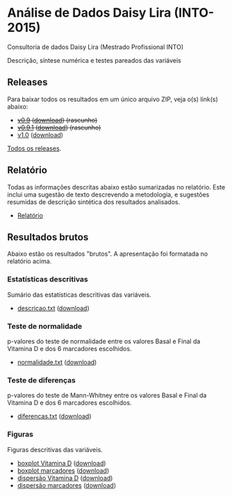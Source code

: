 # Análise de Dados Daisy Lira (INTO-2015)
Consultoria de dados Daisy Lira (Mestrado Profissional INTO)

Descrição, síntese numérica e testes pareados das variáveis

## Releases

Para baixar todos os resultados em um único arquivo ZIP, veja o(s) link(s) abaixo:

* ~~[v0.9][] ([download][download-v0.9]) (rascunho)~~
* ~~[v0.9.1][] ([download][download-v0.9.1]) (rascunho)~~
* [v1.0][] ([download][download-v1.0])

[Todos os releases][].

[v0.9]: https://github.com/philsf-biostat/analise_dados_DL/releases/tag/v0.9
[download-v0.9]: https://github.com/philsf-biostat/analise_dados_DL/archive/v0.9.zip
[v0.9.1]: https://github.com/philsf-biostat/analise_dados_DL/releases/tag/v0.9.1
[download-v0.9.1]: https://github.com/philsf-biostat/analise_dados_DL/archive/v0.9.1.zip
[v1.0]: https://github.com/philsf-biostat/analise_dados_DL/releases/tag/v1.0
[download-v1.0]: https://github.com/philsf-biostat/analise_dados_DL/archive/v1.0.zip
[Todos os releases]: https://github.com/philsf-biostat/analise_dados_DL/releases

## Relatório

Todas as informações descritas abaixo estão sumarizadas no relatório. Este inclui uma sugestão de texto descrevendo a metodologia, e sugestões resumidas de descrição sintética dos resultados analisados.

- [Relatório][]

[Relatório]: relatorio/analise_dados_DL.md

## Resultados brutos

Abaixo estão os resultados "brutos". A apresentação foi formatada no relatório acima.

### Estatísticas descritivas

Sumário das estatísticas descritivas das variáveis.

* [descricao.txt][] ([download][download-desc-txt])

[descricao.txt]: resultados/descricoes.md
[download-desc-txt]: resultados/descricoes.txt

### Teste de normalidade

p-valores do teste de normalidade entre os valores Basal e Final da Vitamina D e dos 6 marcadores escolhidos.

* [normalidade.txt][] ([download][download-norm-txt])

[normalidade.txt]: resultados/normalidade.md
[download-norm-txt]: resultados/normalidade.txt

### Teste de diferenças

p-valores do teste de Mann-Whitney entre os valores Basal e Final da Vitamina D e dos 6 marcadores escolhidos.

* [diferencas.txt][] ([download][download-diff-txt])

[diferencas.txt]: resultados/diferencas.md
[download-diff-txt]: resultados/diferencas.txt

### Figuras

Figuras descritivas das variáveis.

* [boxplot Vitamina D][] ([download][download-vitd-bp])
* [boxplot marcadores][] ([download][download-marc-bp])
* [dispersão Vitamina D][] ([download][download-vitd-scat])
* [dispersão marcadores][] ([download][download-marc-scat])


[boxplot Vitamina D]: figuras/boxplots-vitaminad.png
[download-vitd-bp]: figuras/boxplots-vitaminad.png
[boxplot marcadores]: figuras/boxplots-marcadores.png
[download-marc-bp]: figuras/boxplots-marcadores.png
[dispersão Vitamina D]: figuras/scatterplots-vitaminad.png
[download-vitd-scat]: figuras/scatterplots-vitaminad.png
[dispersão marcadores]: figuras/scatterplots-marcadores.png
[download-marc-scat]: figuras/scatterplots-marcadores.png
